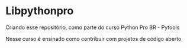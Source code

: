 # Libpythonpro
Criando esse repositório, como parte do curso Python Pro BR - Pytools

Nesse curso é ensinado como contribuir com projetos de código aberto